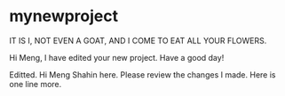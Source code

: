 # mynewproject

IT IS I, NOT EVEN A GOAT, AND I COME TO EAT ALL YOUR FLOWERS.

Hi Meng, I have edited your new project. Have a good day! 

Editted.
Hi Meng Shahin here. Please review the changes I made.
Here is one line more.

